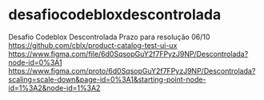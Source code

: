 # desafiocodebloxdescontrolada
Desafio Codeblox Descontrolada
Prazo para resolução 06/10
https://github.com/cblx/product-catalog-test-ui-ux
https://www.figma.com/file/6d0SqsopGuY2f7FPyzJ9NP/Descontrolada?node-id=0%3A1
https://www.figma.com/proto/6d0SqsopGuY2f7FPyzJ9NP/Descontrolada?scaling=scale-down&page-id=0%3A1&starting-point-node-id=1%3A2&node-id=1%3A2
